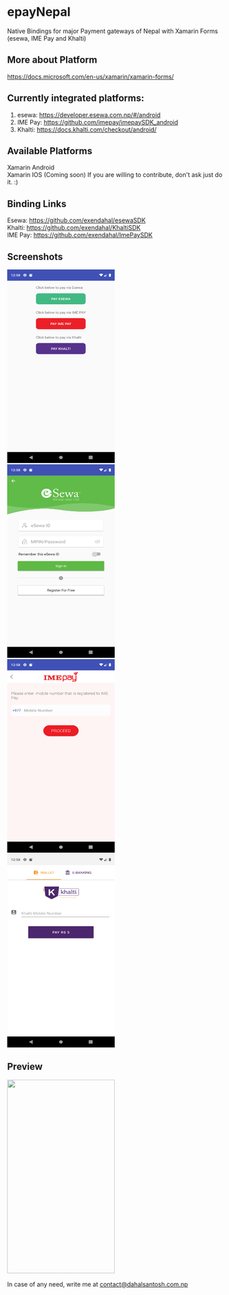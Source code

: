 # epayNepal
Native Bindings for major Payment gateways of Nepal with Xamarin Forms (esewa, IME Pay and Khalti)</br>

## More about Platform
https://docs.microsoft.com/en-us/xamarin/xamarin-forms/

## Currently integrated platforms:
1) esewa: https://developer.esewa.com.np/#/android
2) IME Pay: https://github.com/imepay/imepaySDK_android
3) Khalti: https://docs.khalti.com/checkout/android/

## Available Platforms
Xamarin Android</br>
Xamarin IOS (Coming soon) 
If you are willing to contribute, don't ask just do it. :)

## Binding Links
Esewa: https://github.com/exendahal/esewaSDK </br>
Khalti: https://github.com/exendahal/KhaltiSDK </br>
IME Pay: https://github.com/exendahal/ImePaySDK

## Screenshots
<img  src="Screenshots/home.png" width="250" height="450"></br>
<img  src="Screenshots/esewa.png" width="250" height="450"> &nbsp;&nbsp;&nbsp; <img src="Screenshots/imepay.png" width="250" height="450"> &nbsp;&nbsp;&nbsp; <img src="Screenshots/khalti.png" width="250" height="450"> <br>

## Preview
<img  src="Screenshots/preview.gif" width="250" height="450"></br>

In case of any need, write me at contact@dahalsantosh.com.np 
